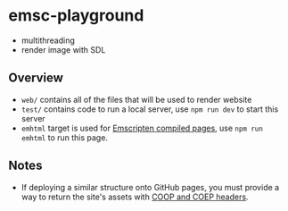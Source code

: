 # emsc-playground
- multithreading
- render image with SDL

## Overview
- `web/` contains all of the files that will be used to render website
- `test/` contains code to run a local server, use `npm run dev` to start this server
- `emhtml` target is used for [Emscripten compiled pages](https://emscripten.org/docs/compiling/Deploying-Pages.html), use `npm run emhtml` to run this page.

## Notes
- If deploying a similar structure onto GitHub pages, you must provide a way to return the site's assets with [COOP and COEP headers](https://web.dev/articles/coop-coep).